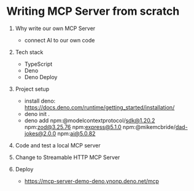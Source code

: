 # Writing MCP Server from scratch

1. Why write our own MCP Server
    - connect AI to our own code

2. Tech stack
    - TypeScript
    - Deno
    - Deno Deploy

3. Project setup
    - install deno: https://docs.deno.com/runtime/getting_started/installation/
    - deno init .
    - deno add npm:@modelcontextprotocol/sdk@1.20.2 npm:zod@3.25.76 npm:express@5.1.0 npm:@mikemcbride/dad-jokes@2.0.0 npm:ai@5.0.82

3. Code and test a local MCP server

4. Change to Streamable HTTP MCP Server

5. Deploy
    - https://mcp-server-demo-deno.ynonp.deno.net/mcp


